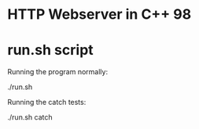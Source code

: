 # HTTP Webserver in C++ 98
# run.sh script
Running the program normally:

  ./run.sh

Running the catch tests:

  ./run.sh catch

